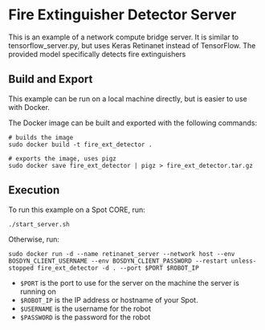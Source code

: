 <!--
Copyright (c) 2022 Boston Dynamics, Inc.  All rights reserved.

Downloading, reproducing, distributing or otherwise using the SDK Software
is subject to the terms and conditions of the Boston Dynamics Software
Development Kit License (20191101-BDSDK-SL).
-->

# Fire Extinguisher Detector Server

This is an example of a network compute bridge server. It is similar to tensorflow_server.py, but uses Keras Retinanet instead of TensorFlow. The provided model specifically detects fire extinguishers 


## Build and Export
This example can be run on a local machine directly, but is easier to use with Docker.

The Docker image can be built and exported with the following commands:

```
# builds the image
sudo docker build -t fire_ext_detector .

# exports the image, uses pigz
sudo docker save fire_ext_detector | pigz > fire_ext_detector.tar.gz
```


## Execution
To run this example on a Spot CORE, run:

```
./start_server.sh
```

Otherwise, run:

```
sudo docker run -d --name retinanet_server --network host --env BOSDYN_CLIENT_USERNAME --env BOSDYN_CLIENT_PASSWORD --restart unless-stopped fire_ext_detector -d . --port $PORT $ROBOT_IP
```

- `$PORT` is the port to use for the server on the machine the server is running on
- `$ROBOT_IP` is the IP address or hostname of your Spot.
- `$USERNAME` is the username for the robot
- `$PASSWORD` is the password for the robot
